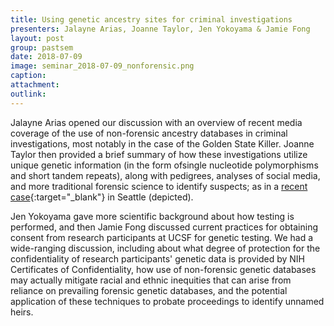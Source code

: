 ```yaml
---
title: Using genetic ancestry sites for criminal investigations 
presenters: Jalayne Arias, Joanne Taylor, Jen Yokoyama & Jamie Fong
layout: post
group: pastsem
date: 2018-07-09
image: seminar_2018-07-09_nonforensic.png
caption: 
attachment:
outlink: 
---
```


Jalayne Arias opened our discussion with an overview of recent media coverage of the use of non-forensic ancestry databases in criminal
investigations, most notably in the case of the Golden State Killer. Joanne Taylor then provided a brief summary of how these investigations 
utilize unique genetic information (in the form ofsingle nucleotide polymorphisms and short tandem repeats), along with pedigrees, analyses of social media, and more traditional forensic science to identify suspects; as in a [recent case](https://www.seattletimes.com/seattle-news/crime/investigators-use-dna-genealogy-database-to-id-suspect-in-1987-double-homicide/){:target="\_blank"} in Seattle (depicted). 

Jen Yokoyama gave more scientific background about how testing is performed, and then Jamie Fong discussed current practices for obtaining 
consent from research participants at UCSF for genetic testing. We had a wide-ranging discussion, including about what degree of protection for the confidentiality of research participants' genetic data is provided by NIH Certificates of Confidentiality, how use of non-forensic genetic databases may actually mitigate racial and ethnic inequities that can arise from reliance on prevailing forensic genetic databases, and the potential application of these techniques to probate proceedings to identify unnamed heirs.
